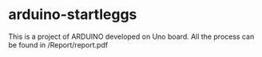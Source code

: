# arduino-startleggs
This is a project of ARDUINO developed on Uno board.
All the process can be found in /Report/report.pdf
